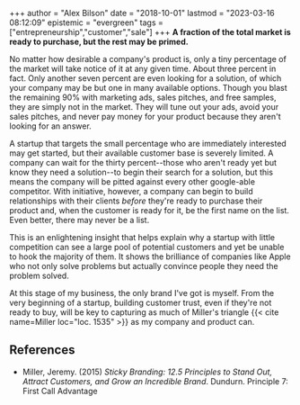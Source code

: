 +++
author = "Alex Bilson"
date = "2018-10-01"
lastmod = "2023-03-16 08:12:09"
epistemic = "evergreen"
tags = ["entrepreneurship","customer","sale"]
+++
**A fraction of the total market is ready to purchase, but the rest may be primed.**

No matter how desirable a company's product is, only a tiny percentage of the market will take notice of it at any given time.  About three percent in fact.  Only another seven percent are even looking for a solution, of which your company may be but one in many available options. Though you blast the remaining 90% with marketing ads, sales pitches, and free samples, they are simply not in the market.  They will tune out your ads, avoid your sales pitches, and never pay money for your product because they aren't looking for an answer.

A startup that targets the small percentage who are immediately interested may get started, but their available customer base is severely limited.  A company can wait for the thirty percent--those who aren't ready yet but know they need a solution--to begin their search for a solution, but this means the company will be pitted against every other google-able competitor.  With initiative, however, a company can begin to build relationships with their clients _before_ they're ready to purchase their product and, when the customer is ready for it, be the first name on the list.  Even better, there may never be a list.

This is an enlightening insight that helps explain why a startup with little competition can see a large pool of potential customers and yet be unable to hook the majority of them.  It shows the brilliance of companies like Apple who not only solve problems but actually convince people they need the problem solved.

At this stage of my business, the only brand I've got is myself.  From the very beginning of a startup, building customer trust, even if they're not ready to buy, will be key to capturing as much of Miller's triangle {{< cite name=Miller loc="loc. 1535" >}} as my company and product can.

## References

- Miller, Jeremy. (2015) _Sticky Branding: 12.5 Principles to Stand Out, Attract Customers, and Grow an Incredible Brand_. Dundurn. Principle 7: First Call Advantage
